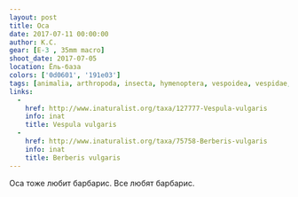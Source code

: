```yaml
---
layout: post
title: Оса
date: 2017-07-11 00:00:00
author: К.С.
gear: [E-3 , 35mm macro]
shoot_date: 2017-07-05
location: Ёль-база
colors: ['0d0601', '191e03']
tags: [animalia, arthropoda, insecta, hymenoptera, vespoidea, vespidae, vespula, vespula vulgaris, plantae, tracheophyta, magnoliopsida, ranunculales, berberidaceae, berberis, berberis vulgaris]
links:
  -
    href: http://www.inaturalist.org/taxa/127777-Vespula-vulgaris
    info: inat
    title: Vespula vulgaris
  -
    href: http://www.inaturalist.org/taxa/75758-Berberis-vulgaris
    info: inat
    title: Berberis vulgaris
---
```

Оса тоже любит барбарис. Все любят барбарис.
